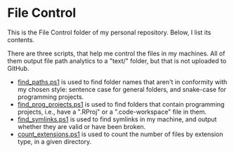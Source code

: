 # File Control

This is the File Control folder of my personal repository. Below, I list its contents.

There are three scripts, that help me control the files in my machines. All of them output file path analytics to a "text/" folder, but that is not uploaded to GitHub.

- [find_paths.ps1](file_control\find_paths.ps1) is used to find folder names that aren't in conformity with my chosen style: sentence case for general folders, and snake-case for programming projects.
- [find_prog_projects.ps1](file_control\record_prog_projects.ps1) is used to find folders that contain programming projects, i.e., have a ".RProj" or a ".code-workspace" file in them.
- [find_symlinks.ps1](file_control\find_symlinks.ps1) is used to find symlinks in my machine, and output whether they are valid or have been broken.
- [count_extensions.ps1](file_control\count_extensions.ps1) is used to count the number of files by extension type, in a given directory.
